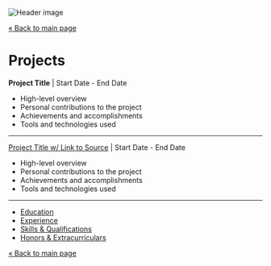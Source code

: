 ![Header image](https://picsum.photos/1280/267?blur ':class=header-image-full-width :no-zoom')

[« Back to main page](README.md)

# Projects

**Project Title** | Start Date - End Date  

* High-level overview
* Personal contributions to the project
* Achievements and accomplishments
* Tools and technologies used

---

[Project Title w/ Link to Source](https://github.com) | Start Date - End Date  

* High-level overview
* Personal contributions to the project
* Achievements and accomplishments
* Tools and technologies used

---

- [Education](education.md)
- [Experience](experience.md)
- [Skills & Qualifications](qualifications.md)
- [Honors & Extracurriculars](extracurriculars.md)

[« Back to main page](README.md)
